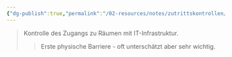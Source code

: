 ```yaml
---
{"dg-publish":true,"permalink":"/02-resources/notes/zutrittskontrollen/","tags":["it-sicherheit/physisch"],"noteIcon":"","updated":"2025-08-28T17:46:01.000+02:00"}
---
```


>Kontrolle des Zugangs zu Räumen mit IT-Infrastruktur.
>>Erste physische Barriere - oft unterschätzt aber sehr wichtig.